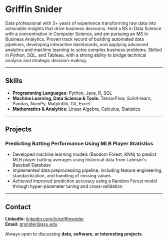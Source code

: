 # Griffin Snider  

Data professional with 3+ years of experience transforming raw data into actionable insights that drive business decisions. Hold a BS in Data Science with a concentration in Computer Science, and am pursuing an MS in Business Analytics. Proven track record of building automated data pipelines, developing interactive dashboards, and applying advanced analytics and machine learning to solve complex business problems. Skilled in Python, SQL, and Tableau, with a strong ability to bridge technical analysis and strategic decision-making.

---

## Skills  

- **Programming Languages:** Python, Java, R, SQL
- **Machine Learning, Data Science & Tools:** TensorFlow, Scikit-learn, Pandas, NumPy, Matplotlib, Git, Excel
- **Mathematics & Analytics:** Linear Algebra, Calculus, Statistics

---

## Projects  

### Predicting Batting Performance Using MLB Player Statistics  
- Developed machine learning models (Random Forest, KNN) to predict MLB player batting averages using historical data from Lahman's Baseball Database
- Implemented data preprocessing pipeline, including feature engineering, standardization, and handling of missing values
- Achieved improved prediction accuracy using a Random Forest model through hyper-parameter tuning and cross-validation

---

## Contact  

**LinkedIn:** [linkedin.com/in/griffinsnider](https://www.linkedin.com/in/griffinsnider/)  
**Email:** grsnider@asu.edu  

Always open to discussing **data, software, or interesting projects**.  
